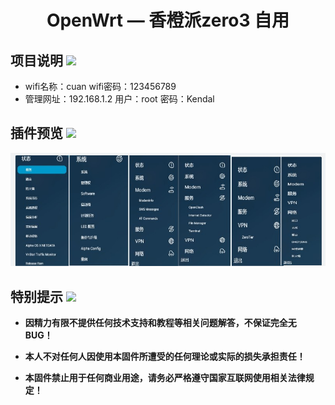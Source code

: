 <div align="center">
<h1>OpenWrt — 香橙派zero3 自用</h1>

</div>


## 项目说明 [![](https://img.shields.io/badge/-项目基本介绍-FFFFFF.svg)](#项目说明-)
- wifi名称：cuan wifi密码：123456789
- 管理网址：192.168.1.2 用户：root 密码：Kendal

## 插件预览 [![](https://img.shields.io/badge/-固件插件及功能预览-FFFFFF.svg)](#插件预览-)

![streamlit](./2.JPG)
</details>


## 特别提示 [![](https://img.shields.io/badge/-个人免责声明-FFFFFF.svg)](#特别提示-)

- **因精力有限不提供任何技术支持和教程等相关问题解答，不保证完全无 BUG！**

- **本人不对任何人因使用本固件所遭受的任何理论或实际的损失承担责任！**

- **本固件禁止用于任何商业用途，请务必严格遵守国家互联网使用相关法律规定！**

